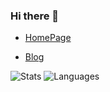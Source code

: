 ### Hi there 👋

- [HomePage](https://fallenwood.net)

- [Blog](https://blog.fallenwood.net)

<!-- bg_color=60,f7b267,f25c54&text_color=fff&title_color=fff&icon_color=fff-->
![Stats](https://github-readme-stats.vercel.app/api?username=fallenwood&include_all_commits=true&hide_border=true&theme=graywhite) ![Languages](https://github-readme-stats.vercel.app/api/top-langs/?username=fallenwood&hide=html,css&show_icons=true&hide_border=true&theme=graywhite&layout=compact&langs_count=8&exclude_repo=wxGo&card_width=250)